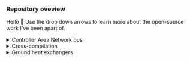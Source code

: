 ### Repository oveview

Hello 👋 Use the drop down arrows to learn more about the open-source work I've been apart of.

<details><summary>Controller Area Network bus</summary>

- [hardbyte/python-can](https://github.com/hardbyte/python-can) - has enabled data science work to be performed on recorded CAN data.

 </details>

<details><summary>Cross-compilation</summary>

- [j-c-cook/cross-compile-python.md](https://gist.github.com/j-c-cook/2a291dc0bfaa2f6639272e344ff66e62) - Includes an outline for how to cross compile the Python language (the [cpython](https://github.com/python/cpython) implementation) for use on an obscure processor (armv7l). 

</details>

<details><summary>Ground heat exchangers</summary>

- [pygfunction](https://github.com/MassimoCimmino/pygfunction) served as the backbone for a first of kind ground heat exchanger design tool, [ghedt](https://github.com/j-c-cook/ghedt). 
- [cpgfunctionEP](https://github.com/j-c-cook/cpgfunctionEP) has been integrated into [EnergyPlus](https://github.com/NREL/EnergyPlus) as a third party application.
- [cpgfunction](https://github.com/j-c-cook/cpgfunction) was used to compute g-functions on a high performance computing cluster (HPCC).

</details>
